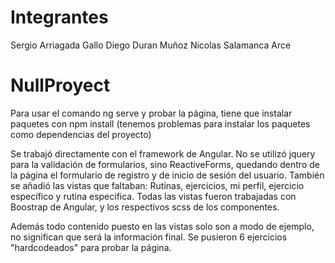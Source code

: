 # Integrantes
Sergio Arriagada Gallo
Diego Duran Muñoz
Nicolas Salamanca Arce

# NullProyect
Para usar el comando ng serve y probar la página, tiene que instalar paquetes con npm install (tenemos problemas para instalar los paquetes como dependencias del proyecto)

Se trabajó directamente con el framework de Angular. No se utilizó jquery para la validación de formularios, sino ReactiveForms, quedando dentro de la página el formulario de registro y de inicio de sesión del usuario. También se añadió las vistas que faltaban: Rutinas, ejercicios, mi perfil, ejercicio específico y rutina especifica. Todas las vistas fueron trabajadas con Boostrap de Angular, y los respectivos scss de los componentes.

Además todo contenido puesto en las vistas solo son a modo de ejemplo, no significan que será la información final. Se pusieron 6 ejercicios "hardcodeados" para probar la página.
